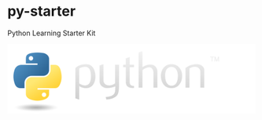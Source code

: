 # py-starter
Python Learning Starter Kit

![Python](https://github.com/santakd/py-starter/blob/main/image%20files/python-logo.png)
